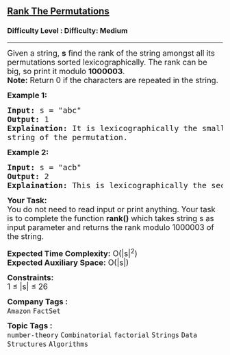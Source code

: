 <h2><a href="https://www.geeksforgeeks.org/problems/rank-the-permutations2323/1?page=13&category=Strings&sortBy=submissions">Rank The Permutations</a></h2><h3>Difficulty Level : Difficulty: Medium</h3><hr><div class="problems_problem_content__Xm_eO"><p><span style="font-size: 18px;">Given a string, <strong>s</strong> find the rank of the string amongst all its permutations sorted lexicographically. The rank can be big, so print it modulo <strong>1000003</strong>.&nbsp;<br><strong>Note:</strong> Return 0 if the characters are repeated in the string.</span></p>
<p><strong><span style="font-size: 18px;">Example 1:</span></strong></p>
<pre><span style="font-size: 18px;"><strong>Input:</strong> s = "abc"
<strong>Output:</strong> 1
<strong>Explaination:</strong> It is lexicographically the smallest 
string of the permutation.</span></pre>
<p><strong><span style="font-size: 18px;">Example 2:</span></strong></p>
<pre><span style="font-size: 18px;"><strong>Input:</strong> s = "acb"
<strong>Output:</strong> 2
<strong>Explaination:</strong> This is lexicographically the second smallest string of the permutation.</span></pre>
<p><span style="font-size: 18px;"><strong>Your Task:</strong><br>You do not need to read input or print anything. Your task is to complete the function <strong>rank()</strong> which takes string s as input parameter and returns the rank modulo 1000003 of the string.</span></p>
<p><span style="font-size: 18px;"><strong>Expected Time Complexity:</strong> O(|s|<sup>2</sup>)<br><strong>Expected Auxiliary Space:</strong> O(|s|)</span></p>
<p><span style="font-size: 18px;"><strong>Constraints:</strong><br>1 ≤ |s| ≤ 26&nbsp;</span></p></div><p><span style=font-size:18px><strong>Company Tags : </strong><br><code>Amazon</code>&nbsp;<code>FactSet</code>&nbsp;<br><p><span style=font-size:18px><strong>Topic Tags : </strong><br><code>number-theory</code>&nbsp;<code>Combinatorial</code>&nbsp;<code>factorial</code>&nbsp;<code>Strings</code>&nbsp;<code>Data Structures</code>&nbsp;<code>Algorithms</code>&nbsp;